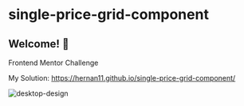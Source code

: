 # single-price-grid-component
## Welcome! 👋

Frontend Mentor Challenge 

My Solution: https://hernan11.github.io/single-price-grid-component/

![desktop-design](https://user-images.githubusercontent.com/26915529/112728224-0071d280-8f05-11eb-8339-90a84cb04f76.jpg)

